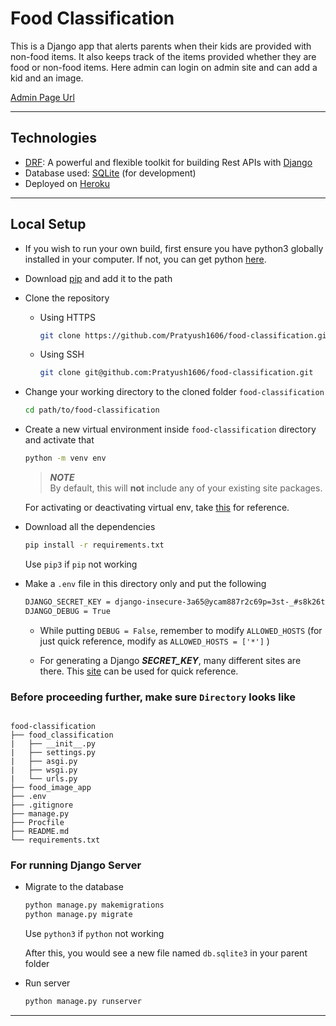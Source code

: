 # **Food Classification**

This is a Django app that alerts parents when their kids are provided with non-food items. It also keeps track of the items provided whether they are food or non-food items.
Here admin can login on admin site and can add a kid and an image.

[Admin Page Url](https://food-classify.herokuapp.com/admin)

---

## **Technologies**

* [DRF](www.django-rest-framework.org/): A powerful and flexible toolkit for building Rest APIs with [Django](https://www.djangoproject.com/)
* Database used: [SQLite](https://www.sqlite.org/index.html) (for development)
* Deployed on [Heroku](https://www.heroku.com/)

---

## **Local Setup**

* If you wish to run your own build, first ensure you have python3 globally installed in your computer. If not, you can get python [here](https://www.python.org/downloads/).

* Download [pip](https://pip.pypa.io/en/stable/installing/) and add it to the path

* Clone the repository

  * Using HTTPS

    ```sh
    git clone https://github.com/Pratyush1606/food-classification.git
    ```
  
  * Using SSH

    ```sh
    git clone git@github.com:Pratyush1606/food-classification.git
    ```

* Change your working directory to the cloned folder `food-classification`

    ```bash
    cd path/to/food-classification
    ```

* Create a new virtual environment inside `food-classification` directory and activate that

    ```bash
    python -m venv env
    ```

    > ***NOTE***  
    > By default, this will **not** include any of your existing site packages.

    For activating or deactivating virtual env, take [this](https://github.com/orgs/rkhall-iitkgp/teams/opensoft-2022-team/discussions/8) for reference.

* Download all the dependencies

    ```bash
    pip install -r requirements.txt
    ```

    Use `pip3` if `pip` not working

* Make a `.env` file in this directory only and put the following

    ```bash
    DJANGO_SECRET_KEY = django-insecure-3a65@ycam887r2c69p=3st-_#s8k26t(-*h8@4ic_f1qo1*ow6
    DJANGO_DEBUG = True
    ```

  * While putting `DEBUG = False`, remember to modify `ALLOWED_HOSTS` (for just quick reference, modify as `ALLOWED_HOSTS = ['*']` )

  * For generating a Django ***SECRET_KEY***, many different sites are there. This [site](https://miniwebtool.com/django-secret-key-generator/) can be used for quick reference.

### Before proceeding further, make sure ```Directory``` looks like

```

food-classification
├── food_classification
|   ├── __init__.py
|   ├── settings.py
|   ├── asgi.py
|   ├── wsgi.py
|   └── urls.py
├── food_image_app
├── .env
├── .gitignore
├── manage.py
├── Procfile
├── README.md
└── requirements.txt
```

### For running Django Server

* Migrate to the database

    ```bash
    python manage.py makemigrations
    python manage.py migrate
    ```

    Use `python3` if `python` not working

    After this, you would see a new file named `db.sqlite3` in your parent folder

* Run server

    ```sh
    python manage.py runserver
    ```

---